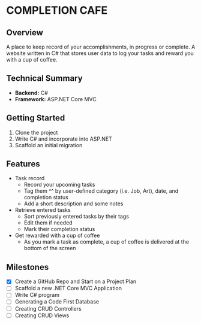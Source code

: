 # COMPLETION CAFE


## Overview
A place to keep record of your accomplishments, in progress or complete. A website written in C# that stores user data to log your tasks and reward you with a cup of coffee. 

## Technical Summary

-  **Backend:** C# 
-  **Framework:** ASP.NET Core MVC

## Getting Started

1. Clone the project
2. Write C# and incorporate into ASP.NET 
3. Scaffold an initial migration

## Features

-  Task record
   - Record your upcoming tasks 
   - Tag them ^^ by user-defined category (i.e. Job, Art), date, and completion status
   - Add a short description and some notes
- Retrieve entered tasks
   - Sort previously entered tasks by their tags
   - Edit them if needed
   - Mark their completion status
-  Get rewarded with a cup of coffee 
   - As you mark a task as complete, a cup of coffee is delivered at the bottom of the screen


## Milestones

- [x] Create a GitHub Repo and Start on a Project Plan
- [ ] Scaffold a new .NET Core MVC Application
- [ ] Write C# program
- [ ] Generating a Code First Database
- [ ] Creating CRUD Controllers
- [ ] Creating CRUD Views
